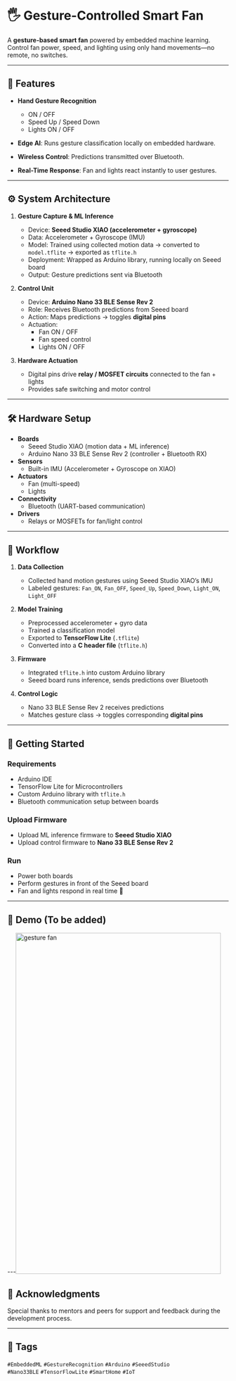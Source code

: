 # 🖐️ Gesture-Controlled Smart Fan

A **gesture-based smart fan** powered by embedded machine learning.  
Control fan power, speed, and lighting using only hand movements—no remote, no switches.  

---

## 🧩 Features

- **Hand Gesture Recognition**  
  - ON / OFF  
  - Speed Up / Speed Down  
  - Lights ON / OFF  

- **Edge AI**: Runs gesture classification locally on embedded hardware.  
- **Wireless Control**: Predictions transmitted over Bluetooth.  
- **Real-Time Response**: Fan and lights react instantly to user gestures.  

---

## ⚙️ System Architecture

1. **Gesture Capture & ML Inference**
   - Device: **Seeed Studio XIAO (accelerometer + gyroscope)**
   - Data: Accelerometer + Gyroscope (IMU)  
   - Model: Trained using collected motion data → converted to `model.tflite` → exported as `tflite.h`
   - Deployment: Wrapped as Arduino library, running locally on Seeed board
   - Output: Gesture predictions sent via Bluetooth  

2. **Control Unit**
   - Device: **Arduino Nano 33 BLE Sense Rev 2**
   - Role: Receives Bluetooth predictions from Seeed board
   - Action: Maps predictions → toggles **digital pins**
   - Actuation:  
     - Fan ON / OFF  
     - Fan speed control  
     - Lights ON / OFF  

3. **Hardware Actuation**
   - Digital pins drive **relay / MOSFET circuits** connected to the fan + lights  
   - Provides safe switching and motor control  

---

## 🛠️ Hardware Setup

- **Boards**
  - Seeed Studio XIAO (motion data + ML inference)
  - Arduino Nano 33 BLE Sense Rev 2 (controller + Bluetooth RX)
- **Sensors**
  - Built-in IMU (Accelerometer + Gyroscope on XIAO)
- **Actuators**
  - Fan (multi-speed)
  - Lights
- **Connectivity**
  - Bluetooth (UART-based communication)
- **Drivers**
  - Relays or MOSFETs for fan/light control

---

## 📂 Workflow

1. **Data Collection**
   - Collected hand motion gestures using Seeed Studio XIAO’s IMU  
   - Labeled gestures: `Fan_ON`, `Fan_OFF`, `Speed_Up`, `Speed_Down`, `Light_ON`, `Light_OFF`

2. **Model Training**
   - Preprocessed accelerometer + gyro data  
   - Trained a classification model  
   - Exported to **TensorFlow Lite** (`.tflite`)  
   - Converted into a **C header file** (`tflite.h`)  

3. **Firmware**
   - Integrated `tflite.h` into custom Arduino library  
   - Seeed board runs inference, sends predictions over Bluetooth  

4. **Control Logic**
   - Nano 33 BLE Sense Rev 2 receives predictions  
   - Matches gesture class → toggles corresponding **digital pins**  

---

## 🚀 Getting Started

### Requirements
- Arduino IDE  
- TensorFlow Lite for Microcontrollers  
- Custom Arduino library with `tflite.h`  
- Bluetooth communication setup between boards  

### Upload Firmware
- Upload ML inference firmware to **Seeed Studio XIAO**  
- Upload control firmware to **Nano 33 BLE Sense Rev 2**  

### Run
- Power both boards  
- Perform gestures in front of the Seeed board  
- Fan and lights respond in real time 🎉  

---

## 📸 Demo (To be added)

---<img width="467" height="775" alt="gesture fan" src="https://github.com/user-attachments/assets/7722a2b2-0afc-4699-a90a-46cd2da6a519" />



## 🙏 Acknowledgments
Special thanks to mentors and peers for support and feedback during the development process.  

---

## 🔖 Tags
`#EmbeddedML` `#GestureRecognition` `#Arduino` `#SeeedStudio`  
`#Nano33BLE` `#TensorFlowLite` `#SmartHome` `#IoT`  
